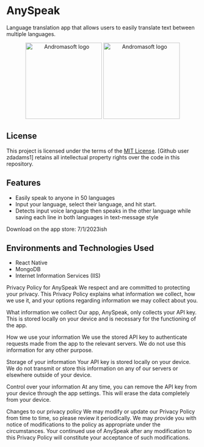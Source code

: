 # AnySpeak
Language translation app that allows users to easily translate text between multiple languages.
<p align="center">
<img src="https://i.imgur.com/IkUqWJS.jpg" alt="Andromasoft logo" width="200"/>
<img src="https://i.imgur.com/leJvsmO.jpg" alt="Andromasoft logo" width="200"/>
</p>

## License

This project is licensed under the terms of the [MIT License](LICENSE.txt). 
[Github user zdadams1] retains all intellectual property rights over the code in this repository.

## Features

  - Easily speak to anyone in 50 languages
  - Input your language, select their language, and hit start.
  - Detects input voice language then speaks in the other language while saving each line in both languages in text-message style

Download on the app store: 7/1/2023ish

<h2>Environments and Technologies Used</h2>

- React Native
- MongoDB
- Internet Information Services (IIS)
  
Privacy Policy for AnySpeak
We respect and are committed to protecting your privacy. This Privacy Policy explains what information we collect, how we use it, and your options regarding information we may collect about you.

What information we collect
Our app, AnySpeak, only collects your API key. This is stored locally on your device and is necessary for the functioning of the app.

How we use your information
We use the stored API key to authenticate requests made from the app to the relevant servers. We do not use this information for any other purpose.

Storage of your information
Your API key is stored locally on your device. We do not transmit or store this information on any of our servers or elsewhere outside of your device.

Control over your information
At any time, you can remove the API key from your device through the app settings. This will erase the data completely from your device.

Changes to our privacy policy
We may modify or update our Privacy Policy from time to time, so please review it periodically. We may provide you with notice of modifications to the policy as appropriate under the circumstances. Your continued use of AnySpeak after any modification to this Privacy Policy will constitute your acceptance of such modifications.

